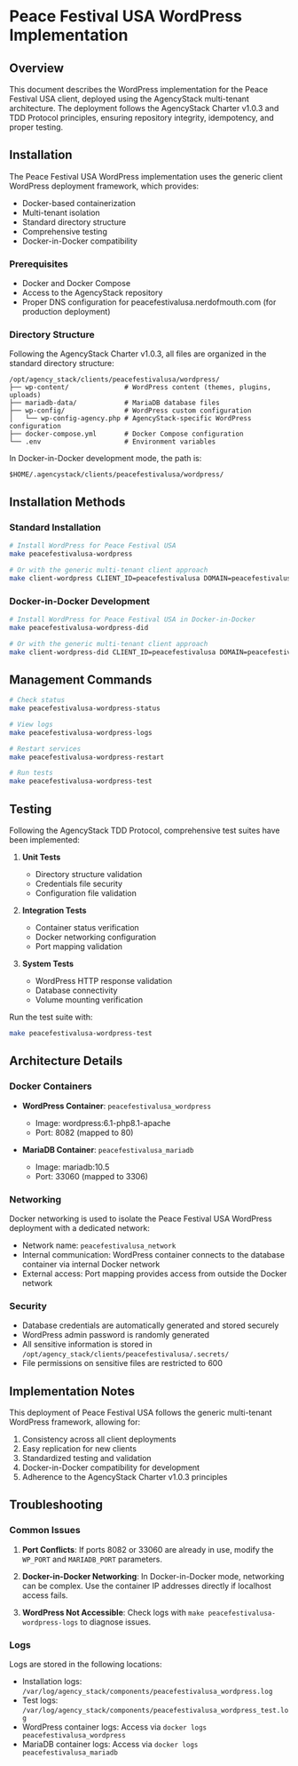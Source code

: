 # Peace Festival USA WordPress Implementation

## Overview

This document describes the WordPress implementation for the Peace Festival USA client, deployed using the AgencyStack multi-tenant architecture. The deployment follows the AgencyStack Charter v1.0.3 and TDD Protocol principles, ensuring repository integrity, idempotency, and proper testing.

## Installation

The Peace Festival USA WordPress implementation uses the generic client WordPress deployment framework, which provides:

- Docker-based containerization
- Multi-tenant isolation
- Standard directory structure
- Comprehensive testing
- Docker-in-Docker compatibility

### Prerequisites

- Docker and Docker Compose
- Access to the AgencyStack repository
- Proper DNS configuration for peacefestivalusa.nerdofmouth.com (for production deployment)

### Directory Structure

Following the AgencyStack Charter v1.0.3, all files are organized in the standard directory structure:

```
/opt/agency_stack/clients/peacefestivalusa/wordpress/
├── wp-content/              # WordPress content (themes, plugins, uploads)
├── mariadb-data/            # MariaDB database files
├── wp-config/               # WordPress custom configuration
│   └── wp-config-agency.php # AgencyStack-specific WordPress configuration
├── docker-compose.yml       # Docker Compose configuration
└── .env                     # Environment variables
```

In Docker-in-Docker development mode, the path is:

```
$HOME/.agencystack/clients/peacefestivalusa/wordpress/
```

## Installation Methods

### Standard Installation

```bash
# Install WordPress for Peace Festival USA
make peacefestivalusa-wordpress

# Or with the generic multi-tenant client approach
make client-wordpress CLIENT_ID=peacefestivalusa DOMAIN=peacefestivalusa.nerdofmouth.com WP_PORT=8082 MARIADB_PORT=33060
```

### Docker-in-Docker Development

```bash
# Install WordPress for Peace Festival USA in Docker-in-Docker
make peacefestivalusa-wordpress-did

# Or with the generic multi-tenant client approach
make client-wordpress-did CLIENT_ID=peacefestivalusa DOMAIN=peacefestivalusa.nerdofmouth.com WP_PORT=8082 MARIADB_PORT=33060
```

## Management Commands

```bash
# Check status
make peacefestivalusa-wordpress-status

# View logs
make peacefestivalusa-wordpress-logs

# Restart services
make peacefestivalusa-wordpress-restart

# Run tests
make peacefestivalusa-wordpress-test
```

## Testing

Following the AgencyStack TDD Protocol, comprehensive test suites have been implemented:

1. **Unit Tests**
   - Directory structure validation
   - Credentials file security
   - Configuration file validation

2. **Integration Tests**
   - Container status verification
   - Docker networking configuration
   - Port mapping validation

3. **System Tests**
   - WordPress HTTP response validation
   - Database connectivity
   - Volume mounting verification

Run the test suite with:

```bash
make peacefestivalusa-wordpress-test
```

## Architecture Details

### Docker Containers

- **WordPress Container**: `peacefestivalusa_wordpress`
  - Image: wordpress:6.1-php8.1-apache
  - Port: 8082 (mapped to 80)

- **MariaDB Container**: `peacefestivalusa_mariadb`
  - Image: mariadb:10.5
  - Port: 33060 (mapped to 3306)

### Networking

Docker networking is used to isolate the Peace Festival USA WordPress deployment with a dedicated network:

- Network name: `peacefestivalusa_network`
- Internal communication: WordPress container connects to the database container via internal Docker network
- External access: Port mapping provides access from outside the Docker network

### Security

- Database credentials are automatically generated and stored securely
- WordPress admin password is randomly generated
- All sensitive information is stored in `/opt/agency_stack/clients/peacefestivalusa/.secrets/`
- File permissions on sensitive files are restricted to 600

## Implementation Notes

This deployment of Peace Festival USA follows the generic multi-tenant WordPress framework, allowing for:

1. Consistency across all client deployments
2. Easy replication for new clients
3. Standardized testing and validation
4. Docker-in-Docker compatibility for development
5. Adherence to the AgencyStack Charter v1.0.3 principles

## Troubleshooting

### Common Issues

1. **Port Conflicts**: If ports 8082 or 33060 are already in use, modify the `WP_PORT` and `MARIADB_PORT` parameters.

2. **Docker-in-Docker Networking**: In Docker-in-Docker mode, networking can be complex. Use the container IP addresses directly if localhost access fails.

3. **WordPress Not Accessible**: Check logs with `make peacefestivalusa-wordpress-logs` to diagnose issues.

### Logs

Logs are stored in the following locations:

- Installation logs: `/var/log/agency_stack/components/peacefestivalusa_wordpress.log`
- Test logs: `/var/log/agency_stack/components/peacefestivalusa_wordpress_test.log`
- WordPress container logs: Access via `docker logs peacefestivalusa_wordpress`
- MariaDB container logs: Access via `docker logs peacefestivalusa_mariadb`
